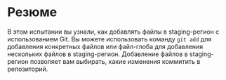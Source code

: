 # Резюме

В этом испытании вы узнали, как добавлять файлы в staging-регион с использованием Git. Вы можете использовать команду `git add` для добавления конкретных файлов или файл-глоба для добавления нескольких файлов в staging-регион. Добавление файлов в staging-регион позволяет вам выбирать, какие изменения коммитить в репозиторий.
